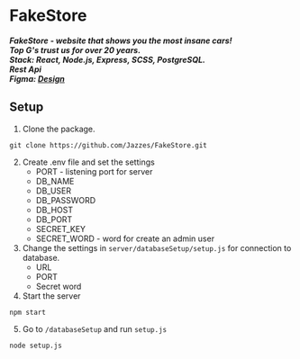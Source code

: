 # FakeStore

***FakeStore - website that shows you the most insane cars!<br/>
Top G's trust us for over 20 years.<br/>
Stack: React, Node.js, Express, SCSS, PostgreSQL.<br/>
Rest Api<br/>
Figma: [Design](https://www.figma.com/file/NSWJ4okPtl5Sb1EZbLcjww/Untitled?node-id=0%3A1&t=aZPMt9jHaS0wDSBO-1)***

## Setup

1. Clone the package.
```
git clone https://github.com/Jazzes/FakeStore.git
```
2. Create .env file and set the settings
   -  PORT - listening port for server
   -  DB_NAME
   -  DB_USER
   -  DB_PASSWORD
   -  DB_HOST
   -  DB_PORT
   -  SECRET_KEY
   -  SECRET_WORD - word for create an admin user
3. Change the settings in `server/databaseSetup/setup.js` for connection to database.
   - URL
   - PORT
   - Secret word
4. Start the server
```
npm start
```
5. Go to `/databaseSetup` and run `setup.js`
```
node setup.js
```
